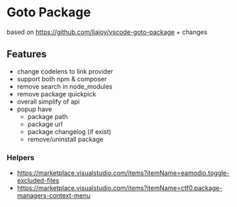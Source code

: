 # Goto Package

based on https://github.com/liajoy/vscode-goto-package + changes

## Features

- change codelens to link provider
- support both npm & composer
- remove search in node_modules
- remove package quickpick
- overall simplify of api
- popup have
    - package path
    - package url
    - package changelog (if exist)
    - remove/uninstall package

### Helpers

- https://marketplace.visualstudio.com/items?itemName=eamodio.toggle-excluded-files
- https://marketplace.visualstudio.com/items?itemName=ctf0.package-managers-context-menu
